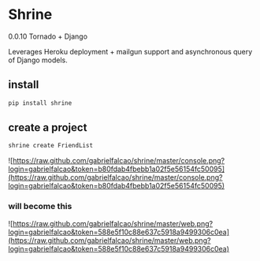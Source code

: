 # Shrine
0.0.10
Tornado + Django

Leverages Heroku deployment + mailgun support and asynchronous query
of Django models.

## install

```bash
pip install shrine
```

## create a project

```bash
shrine create FriendList
```

![https://raw.github.com/gabrielfalcao/shrine/master/console.png?login=gabrielfalcao&token=b80fdab4fbebb1a02f5e56154fc50095](https://raw.github.com/gabrielfalcao/shrine/master/console.png?login=gabrielfalcao&token=b80fdab4fbebb1a02f5e56154fc50095)

### will become this

![https://raw.github.com/gabrielfalcao/shrine/master/web.png?login=gabrielfalcao&token=588e5f10c88e637c5918a9499306c0ea](https://raw.github.com/gabrielfalcao/shrine/master/web.png?login=gabrielfalcao&token=588e5f10c88e637c5918a9499306c0ea)
